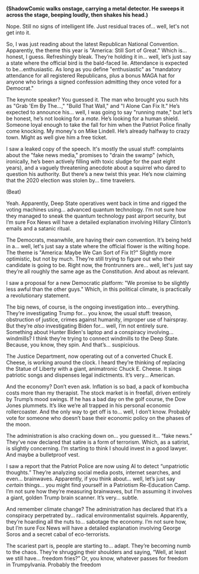 **(ShadowComic walks onstage, carrying a metal detector. He sweeps it across the stage, beeping loudly, then shakes his head.)**

Nope. Still no signs of intelligent life. Just residual traces of… well, let's not get into it.

So, I was just reading about the latest Republican National Convention. Apparently, the theme this year is "America: Still Sort of Great." Which is… honest, I guess. Refreshingly bleak. They’re holding it in… well, let’s just say a state where the official bird is the bald-faced lie. Attendance is expected to be…enthusiastic. As long as you define "enthusiastic" as "mandatory attendance for all registered Republicans, plus a bonus MAGA hat for anyone who brings a signed confession admitting they once voted for a Democrat."

The keynote speaker? You guessed it. The man who brought you such hits as "Grab 'Em By The…," "Build That Wall," and "I Alone Can Fix It." He’s expected to announce his… well, I was going to say "running mate," but let’s be honest, he’s not looking for a *mate*. He’s looking for a human shield. Someone loyal enough to take the fall for him when the Patriot Police finally come knocking. My money's on Mike Lindell. He’s already halfway to crazy town. Might as well give him a free ticket.

I saw a leaked copy of the speech. It's mostly the usual stuff: complaints about the "fake news media," promises to "drain the swamp" (which, ironically, he’s been actively filling with toxic sludge for the past eight years), and a vaguely threatening anecdote about a squirrel who dared to question his authority. But there’s a new twist this year. He’s now claiming that the 2020 election was stolen by… time travelers.

(Beat)

Yeah. Apparently, Deep State operatives went back in time and rigged the voting machines using… advanced quantum technology. I’m not sure how they managed to sneak the quantum technology past airport security, but I’m sure Fox News will have a detailed explanation involving Hillary Clinton’s emails and a satanic ritual.

The Democrats, meanwhile, are having their own convention. It’s being held in a… well, let's just say a state where the official flower is the wilting hope. The theme is "America: Maybe We Can Sort of Fix It?" Slightly more optimistic, but not by much. They’re still trying to figure out who their candidate is going to be. Right now, the frontrunners are… well, let's just say they’re all roughly the same age as the Constitution. And about as relevant.

I saw a proposal for a new Democratic platform: "We promise to be slightly less awful than the other guys." Which, in this political climate, is practically a revolutionary statement.

The big news, of course, is the ongoing investigation into… everything. They’re investigating Trump for… you know, the usual stuff: treason, obstruction of justice, crimes against humanity, improper use of hairspray. But they’re *also* investigating Biden for… well, I’m not entirely sure. Something about Hunter Biden's laptop and a conspiracy involving… windmills? I think they’re trying to connect windmills to the Deep State. Because, you know, they spin. And that’s… suspicious.

The Justice Department, now operating out of a converted Chuck E. Cheese, is working around the clock. I heard they’re thinking of replacing the Statue of Liberty with a giant, animatronic Chuck E. Cheese. It sings patriotic songs and dispenses legal indictments. It’s very… American.

And the economy? Don’t even ask. Inflation is so bad, a pack of kombucha costs more than my therapist. The stock market is in freefall, driven entirely by Trump’s mood swings. If he has a bad day on the golf course, the Dow Jones plummets. It’s like we’re all trapped in his personal economic rollercoaster. And the only way to get off is to… well, I don’t know. Probably vote for someone who doesn’t base their economic policy on the phases of the moon.

The administration is also cracking down on… you guessed it… “fake news.” They’ve now declared that satire is a form of terrorism. Which, as a satirist, is slightly concerning. I’m starting to think I should invest in a good lawyer. And maybe a bulletproof vest.

I saw a report that the Patriot Police are now using AI to detect “unpatriotic thoughts.” They’re analyzing social media posts, internet searches, and even… brainwaves. Apparently, if you think about… well, let’s just say *certain* things… you might find yourself in a Patriotism Re-Education Camp. I’m not sure how they’re measuring brainwaves, but I’m assuming it involves a giant, golden Trump brain scanner. It’s very… subtle.

And remember climate change? The administration has declared that it’s a conspiracy perpetrated by… radical environmentalist squirrels. Apparently, they’re hoarding all the nuts to… sabotage the economy. I’m not sure how, but I’m sure Fox News will have a detailed explanation involving George Soros and a secret cabal of eco-terrorists.

The scariest part is, people are starting to… adapt. They’re becoming numb to the chaos. They’re shrugging their shoulders and saying, “Well, at least we still have… freedom fries?” Or, you know, whatever passes for freedom in Trumpylvania. Probably the freedom